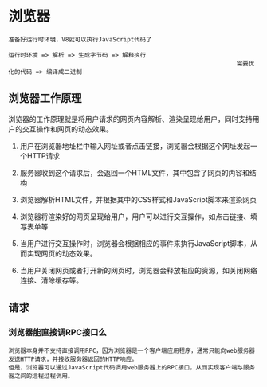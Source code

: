 # 浏览器

```
准备好运行时环境，V8就可以执行JavaScript代码了

运行时环境 => 解析 => 生成字节码 => 解释执行
																需要优化的代码 => 编译成二进制
```

## 浏览器工作原理

浏览器的工作原理就是将用户请求的网页内容解析、渲染呈现给用户，同时支持用户的交互操作和网页的动态效果。

1. 用户在浏览器地址栏中输入网址或者点击链接，浏览器会根据这个网址发起一个HTTP请求

2. 服务器收到这个请求后，会返回一个HTML文件，其中包含了网页的内容和结构

3. 浏览器解析HTML文件，并根据其中的CSS样式和JavaScript脚本来渲染网页

4. 浏览器将渲染好的网页呈现给用户，用户可以进行交互操作，如点击链接、填写表单等

5. 当用户进行交互操作时，浏览器会根据相应的事件来执行JavaScript脚本，从而实现网页的动态效果。

6. 当用户关闭网页或者打开新的网页时，浏览器会释放相应的资源，如关闭网络连接、清除缓存等。




## 请求

### 浏览器能直接调RPC接口么

```
浏览器本身并不支持直接调用RPC，因为浏览器是一个客户端应用程序，通常只能向web服务器发送HTTP请求，并接收服务器返回的HTTP响应。
但是，浏览器可以通过JavaScript代码调用web服务器上的RPC接口，从而实现客户端与服务器之间的远程过程调用。
```

